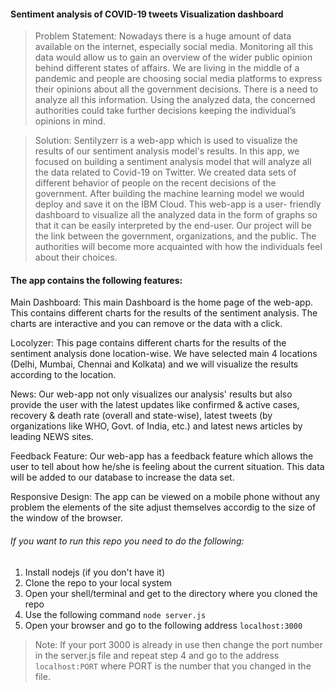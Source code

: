 
#### Sentiment analysis of COVID-19 tweets Visualization dashboard

> Problem Statement: Nowadays there is a huge amount of data available on the internet, especially social media. Monitoring all this data would allow us to gain an overview of the wider public opinion behind different states of affairs. We are living in the middle of a pandemic and people are choosing social media platforms to express their opinions about all the government decisions. There is a need to analyze all this information. Using the analyzed data, the concerned authorities could take further decisions keeping the individual’s opinions in mind. 

> Solution: Sentilyzerr is a web-app which is used to visualize the results of our sentiment analysis model's results. In this app, we focused on building a sentiment analysis model that will analyze all the data related to Covid-19 on Twitter. We created data sets of different behavior of people on the recent decisions of the government. After building the machine learning model we would deploy and save it on the IBM Cloud. This web-app is a user- friendly dashboard to visualize all the analyzed data in the form of graphs so that it can be easily interpreted by the end-user. Our project will be the link between the government, organizations, and the public. The authorities will become more acquainted with how the individuals feel about their choices.

#### The app contains the following features:

Main Dashboard: This main Dashboard is the home page of the web-app. This contains different charts for the results of the sentiment analysis. The charts are interactive and you can remove or the data with a click.

Locolyzer: This page contains different charts for the results of the sentiment analysis done location-wise. We have selected main 4 locations (Delhi, Mumbai, Chennai and Kolkata) and we will visualize the results according to the location.

News: Our web-app not only visualizes our analysis' results but also provide the user with the latest updates like confirmed & active cases, recovery & death rate (overall and state-wise), latest tweets (by organizations like WHO, Govt. of India, etc.) and latest news articles by leading NEWS sites.

Feedback Feature: Our web-app has a feedback feature which allows the user to tell about how he/she is feeling about the current situation. This data will be added to our database to increase the data set.

Responsive Design: The app can be viewed on a mobile phone without any problem the elements of the site adjust themselves accordig to the size of the window of the browser.

###### If you want to run this repo you need to do the following:
1. Install nodejs (if you don't have it)
2. Clone the repo to your local system
3. Open your shell/terminal and get to the directory where you cloned the repo
4. Use the following command ```node server.js``` 
5. Open your browser and go to the following address ```localhost:3000```

> Note: If your port 3000 is already in use then change the port number in the server.js file and repeat step 4 and go to the address ```localhost:PORT``` where PORT is the number that you changed in the file.
